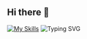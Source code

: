 ## Hi there 👋

<!--
**eccc0/eccc0** is a ✨ _special_ ✨ repository because its `README.md` (this file) appears on your GitHub profile.

Here are some ideas to get you started:

- 🔭 I’m currently working on ...
- 🌱 I’m currently learning ...
- 👯 I’m looking to collaborate on ...
- 🤔 I’m looking for help with ...
- 💬 Ask me about ...
- 📫 How to reach me: ...
- 😄 Pronouns: ...
- ⚡ Fun fact: ...
-->

[![My Skills](https://skillicons.dev/icons?i=js,html,css,react,vite)](https://skillicons.dev)
![Typing SVG](https://readme-typing-svg.herokuapp.com/?color=9fb2e0&size=35&center=true&vCenter=true&width=1000&lines=text+:%29)
